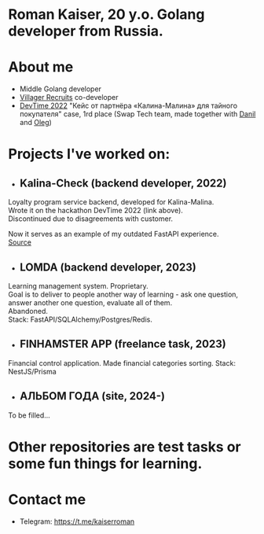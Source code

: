 # Roman Kaiser, 20 y.o. Golang developer from Russia.
# About me
- Middle Golang developer
- [Villager Recruits](https://github.com/talhanation/recruits) co-developer
- [DevTime 2022](https://vk.com/dev_time) "Кейс от партнёра «Калина-Малина» для тайного покупателя" case, 1rd place (Swap Tech team, made together with [Danil](https://github.com/MagicFefe) and [Oleg](https://github.com/TheBakerCat))
# Projects I've worked on:
- ## Kalina-Check (backend developer, 2022)
Loyalty program service backend, developed for Kalina-Malina.  
Wrote it on the hackathon DevTime 2022 (link above).  
Discontinued due to disagreements with customer.  

Now it serves as an example of my outdated FastAPI experience.  
[Source](https://github.com/KaiserProger/kalina_backend)  
- ## LOMDA (backend developer, 2023)
Learning management system. Proprietary.  
Goal is to deliver to people another way of learning - ask one question, answer another one question, evaluate all of them.  
Abandoned.  
Stack: FastAPI/SQLAlchemy/Postgres/Redis.  
- ## FINHAMSTER APP (freelance task, 2023)
Financial control application. Made financial categories sorting.
Stack: NestJS/Prisma  
- ## АЛЬБОМ ГОДА (site, 2024-)
To be filled...
# Other repositories are test tasks or some fun things for learning.
# Contact me
- Telegram: https://t.me/kaiserroman

<!---
KaiserProger/KaiserProger is a ✨ special ✨ repository because its `README.md` (this file) appears on your GitHub profile.
You can click the Preview link to take a look at your changes.
--->
